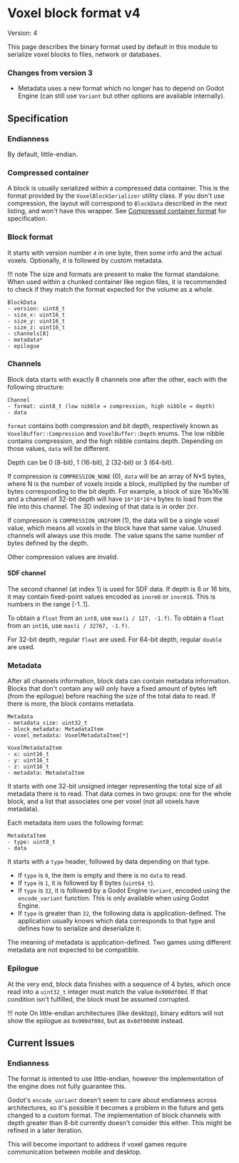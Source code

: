 Voxel block format v4
====================

Version: 4

This page describes the binary format used by default in this module to serialize voxel blocks to files, network or databases.

### Changes from version 3

- Metadata uses a new format which no longer has to depend on Godot Engine (can still use `Variant` but other options are available internally).


Specification
----------------

### Endianness

By default, little-endian.

### Compressed container

A block is usually serialized within a compressed data container.
This is the format provided by the `VoxelBlockSerializer` utility class. If you don't use compression, the layout will correspond to `BlockData` described in the next listing, and won't have this wrapper.
See [Compressed container format](compressed_container.md) for specification.

### Block format

It starts with version number `4` in one byte, then some info and the actual voxels. Optionally, it is followed by custom metadata.

!!! note
    The size and formats are present to make the format standalone. When used within a chunked container like region files, it is recommended to check if they match the format expected for the volume as a whole.

```
BlockData
- version: uint8_t
- size_x: uint16_t
- size_y: uint16_t
- size_z: uint16_t
- channels[8]
- metadata*
- epilogue
```

### Channels

Block data starts with exactly 8 channels one after the other, each with the following structure:

```
Channel
- format: uint8_t (low nibble = compression, high nibble = depth)
- data
```

`format` contains both compression and bit depth, respectively known as `VoxelBuffer::Compression` and `VoxelBuffer::Depth` enums. The low nibble contains compression, and the high nibble contains depth. Depending on those values, `data` will be different.

Depth can be 0 (8-bit), 1 (16-bit), 2 (32-bit) or 3 (64-bit).

If compression is `COMPRESSION_NONE` (0), `data` will be an array of N*S bytes, where N is the number of voxels inside a block, multiplied by the number of bytes corresponding to the bit depth. For example, a block of size 16x16x16 and a channel of 32-bit depth will have `16*16*16*4` bytes to load from the file into this channel.
The 3D indexing of that data is in order `ZXY`.

If compression is `COMPRESSION_UNIFORM` (1), the data will be a single voxel value, which means all voxels in the block have that same value. Unused channels will always use this mode. The value spans the same number of bytes defined by the depth.

Other compression values are invalid.

#### SDF channel

The second channel (at index 1) is used for SDF data. If depth is 8 or 16 bits, it may contain fixed-point values encoded as `inorm8` or `inorm16`. This is numbers in the range [-1..1].

To obtain a `float` from an `int8`, use `max(i / 127, -1.f)`.
To obtain a `float` from an `int16`, use `max(i / 32767, -1.f)`.

For 32-bit depth, regular `float` are used.
For 64-bit depth, regular `double` are used.

### Metadata

After all channels information, block data can contain metadata information. Blocks that don't contain any will only have a fixed amount of bytes left (from the epilogue) before reaching the size of the total data to read. If there is more, the block contains metadata.

```
Metadata
- metadata_size: uint32_t
- block_metadata: MetadataItem
- voxel_metadata: VoxelMetadataItem[*]

VoxelMetadataItem
- x: uint16_t
- y: uint16_t
- z: uint16_t
- metadata: MetadataItem
```

It starts with one 32-bit unsigned integer representing the total size of all metadata there is to read. That data comes in two groups: one for the whole block, and a list that associates one per voxel (not all voxels have metadata).

Each metadata item uses the following format:

```
MetadataItem
- type: uint8_t
- data
```

It starts with a `type` header, followed by data depending on that type.

- If `type` is `0`, the item is empty and there is no `data` to read.
- If `type` is `1`, it is followed by 8 bytes (`uint64_t`).
- If `type` is `32`, it is followed by a Godot Engine `Variant`, encoded using the `encode_variant` function. This is only available when using Godot Engine.
- If `type` is greater than `32`, the following data is application-defined. The application usually knows which data corresponds to that type and defines how to serialize and deserialize it.

The meaning of metadata is application-defined. Two games using different metadata are not expected to be compatible.


### Epilogue

At the very end, block data finishes with a sequence of 4 bytes, which once read into a `uint32_t` integer must match the value `0x900df00d`. If that condition isn't fulfilled, the block must be assumed corrupted.

!!! note
    On little-endian architectures (like desktop), binary editors will not show the epilogue as `0x900df00d`, but as `0x0df00d90` instead.


Current Issues
----------------

### Endianness

The format is intented to use little-endian, however the implementation of the engine does not fully guarantee this.

Godot's `encode_variant` doesn't seem to care about endianness across architectures, so it's possible it becomes a problem in the future and gets changed to a custom format.
The implementation of block channels with depth greater than 8-bit currently doesn't consider this either. This might be refined in a later iteration.

This will become important to address if voxel games require communication between mobile and desktop.
